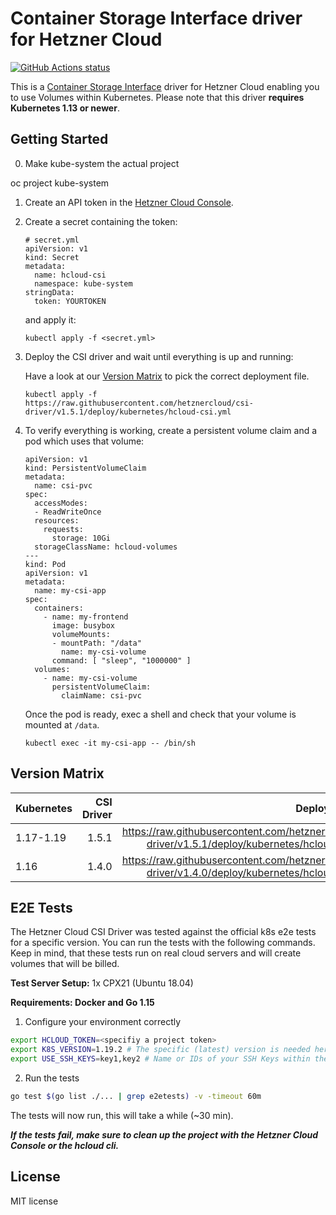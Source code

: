# Container Storage Interface driver for Hetzner Cloud

[![GitHub Actions status](https://github.com/hetznercloud/csi-driver/workflows/Run%20tests/badge.svg)](https://github.com/hetznercloud/csi-driver/actions)

This is a [Container Storage Interface](https://github.com/container-storage-interface/spec) driver for Hetzner Cloud
enabling you to use Volumes within Kubernetes. Please note that this driver **requires Kubernetes 1.13 or newer**.

## Getting Started

0. Make kube-system the actual project

 oc project kube-system


1. Create an API token in the [Hetzner Cloud Console](https://console.hetzner.cloud/).

2. Create a secret containing the token:

   ```
   # secret.yml
   apiVersion: v1
   kind: Secret
   metadata:
     name: hcloud-csi
     namespace: kube-system
   stringData:
     token: YOURTOKEN
   ```
   
   and apply it: 
   ```
   kubectl apply -f <secret.yml>
   ```

3. Deploy the CSI driver and wait until everything is up and running:

    Have a look at our [Version Matrix](README.md#version-matrix) to pick the correct deployment file.
   ```
   kubectl apply -f https://raw.githubusercontent.com/hetznercloud/csi-driver/v1.5.1/deploy/kubernetes/hcloud-csi.yml
   ```

4. To verify everything is working, create a persistent volume claim and a pod
   which uses that volume:

   ```
   apiVersion: v1
   kind: PersistentVolumeClaim
   metadata:
     name: csi-pvc
   spec:
     accessModes:
     - ReadWriteOnce
     resources:
       requests:
         storage: 10Gi
     storageClassName: hcloud-volumes
   ---
   kind: Pod
   apiVersion: v1
   metadata:
     name: my-csi-app
   spec:
     containers:
       - name: my-frontend
         image: busybox
         volumeMounts:
         - mountPath: "/data"
           name: my-csi-volume
         command: [ "sleep", "1000000" ]
     volumes:
       - name: my-csi-volume
         persistentVolumeClaim:
           claimName: csi-pvc
   ```

   Once the pod is ready, exec a shell and check that your volume is mounted at `/data`.
   
   ```
   kubectl exec -it my-csi-app -- /bin/sh
   ```

## Version Matrix

| Kubernetes    | CSI Driver   | Deployment File |
| ------------- | -----:| ------------------------------------------------------------------------------------------------------:|
| 1.17-1.19     | 1.5.1 | https://raw.githubusercontent.com/hetznercloud/csi-driver/v1.5.1/deploy/kubernetes/hcloud-csi.yml      |
| 1.16          | 1.4.0 | https://raw.githubusercontent.com/hetznercloud/csi-driver/v1.4.0/deploy/kubernetes/hcloud-csi.yml      |


## E2E Tests

The Hetzner Cloud CSI Driver was tested against the official k8s e2e tests for a specific version. You can run the tests with the following commands. Keep in mind, that these tests run on real cloud servers and will create volumes that will be billed. 

**Test Server Setup:** 
1x CPX21 (Ubuntu 18.04)

**Requirements: Docker and Go 1.15**
1. Configure your environment correctly
```bash
export HCLOUD_TOKEN=<specifiy a project token>
export K8S_VERSION=1.19.2 # The specific (latest) version is needed here
export USE_SSH_KEYS=key1,key2 # Name or IDs of your SSH Keys within the Hetzner Cloud, the servers will be accessable with that keys
```
2. Run the tests
```bash
go test $(go list ./... | grep e2etests) -v -timeout 60m
```
The tests will now run, this will take a while (~30 min).

***If the tests fail, make sure to clean up the project with the Hetzner Cloud Console or the hcloud cli.***
## License

MIT license
